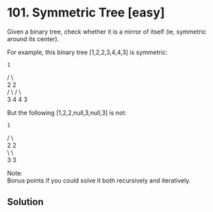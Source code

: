 # 101. Symmetric Tree [easy]     
Given a binary tree, check whether it is a mirror of itself (ie, symmetric around its center).      

For example, this binary tree [1,2,2,3,4,4,3] is symmetric:     

    1    
   / \   
  2   2   
 / \ / \   
3  4 4  3    
 

But the following [1,2,2,null,3,null,3] is not:    

    1    
   / \   
  2   2   
   \   \   
   3    3   
 
Note:    
Bonus points if you could solve it both recursively and iteratively.     

## Solution     













